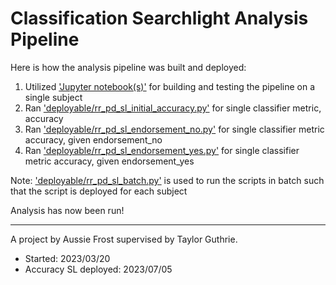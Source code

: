 # Classification Searchlight Analysis Pipeline

Here is how the analysis pipeline was built and deployed:

1. Utilized ['Jupyter notebook(s)'](exploration/) for building and testing the pipeline on a single subject
2. Ran ['deployable/rr_pd_sl_initial_accuracy.py'](deployable/rr_pd_sl_initial_accuracy.py) for single classifier metric, accuracy
3. Ran ['deployable/rr_pd_sl_endorsement_no.py'](deployable/rr_pd_sl_endorsement_no.py) for single classifier metric accuracy, given endorsement_no
4. Ran ['deployable/rr_pd_sl_endorsement_yes.py'](deployable/rr_pd_sl_endorsement_yes.py) for single classifier metric accuracy, given endorsement_yes

Note: ['deployable/rr_pd_sl_batch.py'](deployable/rr_pd_sl_batch.py) is used to run the scripts in batch such that the script is deployed for each subject

Analysis has now been run!

- - - -

A project by Aussie Frost supervised by Taylor Guthrie.
* Started: 2023/03/20
* Accuracy SL deployed: 2023/07/05
